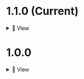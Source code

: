 # 1.1.0 (Current)
<details>
  <summary>📜 View </summary>

   - Fixed FOV display issues (thanks to **theflowey27**, **jooksdrip**)

   - FOV no longer changes in the console menu or outside the game (hopefully)

</details>  

# 1.0.0
<details>
  <summary>📜 View </summary>

  - Mod uploaded to thunderstore

</details>  
